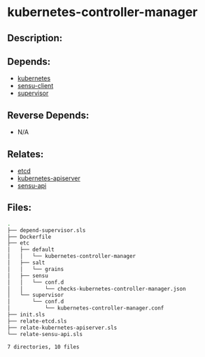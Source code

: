 # kubernetes-controller-manager

## Description:



## Depends:

  -  [kubernetes](/salt/kubernetes)
  -  [sensu-client](/salt/sensu-client)
  -  [supervisor](/salt/supervisor)

## Reverse Depends:

  -  N/A

## Relates:

  -  [etcd](/salt/etcd)
  -  [kubernetes-apiserver](/salt/kubernetes-apiserver)
  -  [sensu-api](/salt/sensu-api)

## Files:

```bash
.
├── depend-supervisor.sls
├── Dockerfile
├── etc
│   ├── default
│   │   └── kubernetes-controller-manager
│   ├── salt
│   │   └── grains
│   ├── sensu
│   │   └── conf.d
│   │       └── checks-kubernetes-controller-manager.json
│   └── supervisor
│       └── conf.d
│           └── kubernetes-controller-manager.conf
├── init.sls
├── relate-etcd.sls
├── relate-kubernetes-apiserver.sls
└── relate-sensu-api.sls

7 directories, 10 files
```
